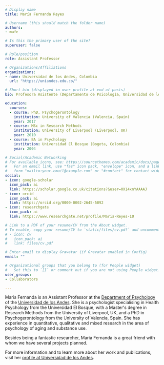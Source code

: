 ```yaml
---
# Display name
title: María Fernanda Reyes

# Username (this should match the folder name)
authors:
- mafe

# Is this the primary user of the site?
superuser: false

# Role/position
role: Assistant Professor

# Organizations/Affiliations
organizations:
- name: Universidad de los Andes, Colombia
  url: "https://uniandes.edu.co/"

# Short bio (displayed in user profile at end of posts)
bio: Profesora Asistente (Departamento de Psicología, Universidad de los Andes, Colombia).

education:
  courses:
  - course: PhD, Psychogerontology
    institution: University of Valencia (Valencia, Spain)
    year: 2017
  - course: MSc in Research Methods
    institution: University of Liverpool (Liverpool, UK)
    year: 2010
  - course: BA in Psychology
    institution: Universidad El Bosque (Bogota, Colombia)
    year: 2004

# Social/Academic Networking
# For available icons, see: https://sourcethemes.com/academic/docs/page-builder/#icons
#   For an email link, use "fas" icon pack, "envelope" icon, and a link in the
#   form "mailto:your-email@example.com" or "#contact" for contact widget.
social:
- icon: google-scholar
  icon_pack: ai
  link: https://scholar.google.co.uk/citations?&user=0X14xnYAAAAJ
- icon: orcid
  icon_pack: ai
  link: https://orcid.org/0000-0002-2645-5092
- icon: researchgate
  icon_pack: ai
  link: https://www.researchgate.net/profile/Maria-Reyes-10

# Link to a PDF of your resume/CV from the About widget.
# To enable, copy your resume/CV to `static/files/cv.pdf` and uncomment the lines below.
# - icon: cv
#   icon_pack: ai
#   link: files/cv.pdf

# Enter email to display Gravatar (if Gravatar enabled in Config)
email: ""

# Organizational groups that you belong to (for People widget)
#   Set this to `[]` or comment out if you are not using People widget.
user_groups:
- Collaborators

---
```


Maria Fernanda is an Assistant Professor at the [Department of Psychology](https://cienciassociales.uniandes.edu.co/psicologia) of the [Universidad de los Andes](https://uniandes.edu.co/). She is a psychologist specialising in Health Psychology from the Universidad El Bosque, with a Master's degree in Research Methods from the University of Liverpool, UK, and a PhD in Psychogerontology from the University of Valencia, Spain. She has experience in quantitative, qualitative and mixed research in the area of psychology of aging and substance use.

Besides being a fantastic researcher, Maria Fernanda is a great friend with whom we have several projects planned. 

For more information and to learn more about her work and publications, visit her [profile at Universidad de los Andes](https://cienciassociales.uniandes.edu.co/psicologia/profesores/maria-fernanda-reyes-rodriguez/).

